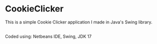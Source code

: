 # CookieClicker
This is a simple Cookie Clicker application I made in Java's Swing library.
<br>

<br>
Coded using: Netbeans IDE, Swing, JDK 17

